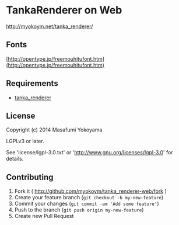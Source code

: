 # TankaRenderer on Web

http://myokoym.net/tanka_renderer/

## Fonts

[http://opentype.jp/freemouhitufont.htm](http://opentype.jp/freemouhitufont.htm)

## Requirements

* [tanka_renderer](https://github.com/myokoym/tanka_renderer)

## License

Copyright (c) 2014 Masafumi Yokoyama

LGPLv3 or later.

See 'license/lgpl-3.0.txt' or 'http://www.gnu.org/licenses/lgpl-3.0' for details.

## Contributing

1. Fork it ( http://github.com/myokoym/tanka_renderer-web/fork )
2. Create your feature branch (`git checkout -b my-new-feature`)
3. Commit your changes (`git commit -am 'Add some feature'`)
4. Push to the branch (`git push origin my-new-feature`)
5. Create new Pull Request
